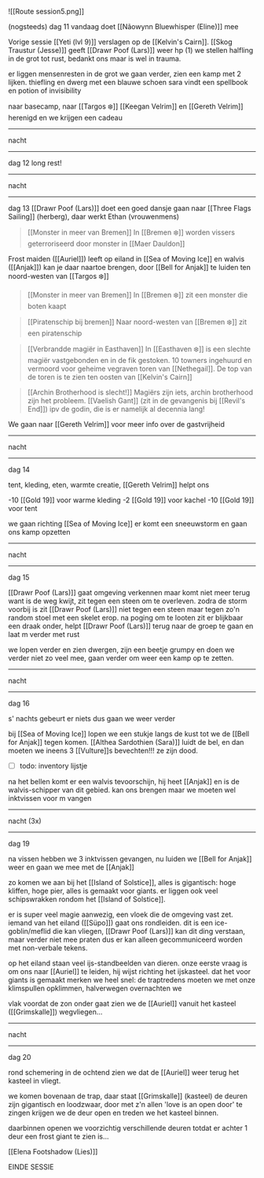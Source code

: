 ![[Route session5.png]]

(nogsteeds) dag 11
vandaag doet [[Nãowynn Bluewhisper (Eline)]] mee

Vorige sessie [[Yeti (lvl 9)]] verslagen op de [[Kelvin's Cairn]].
[[Skog Traustur (Jesse)]] geeft [[Drawr Poof (Lars)]] weer hp (1)
we stellen halfling in de grot tot rust, bedankt ons maar is wel in trauma.

er liggen mensenresten in de grot
we gaan verder, zien een kamp met 2 lijken. thiefling en dwerg met een blauwe schoen
sara vindt een spellbook en potion of invisibility

naar basecamp, naar [[Targos ❄️]]
[[Keegan Velrim]] en [[Gereth Velrim]] herenigd en we krijgen een cadeau

---
nacht

---
dag 12
long rest!

---
nacht

---
dag 13
[[Drawr Poof (Lars)]] doet een goed dansje
gaan naar [[Three Flags Sailing]] (herberg), daar werkt Ethan (vrouwenmens)

> [[Monster in meer van Bremen]]
> In [[Bremen ❄️]] worden vissers geterroriseerd door monster in [[Maer Dauldon]]

Frost maiden ([[Auriel]]) leeft op eiland in [[Sea of Moving Ice]] en walvis ([[Anjak]]) kan je daar naartoe brengen, door [[Bell for Anjak]] te luiden ten noord-westen van [[Targos ❄️]]

> [[Monster in meer van Bremen]]
> In [[Bremen ❄️]] zit een monster die boten kaapt

> [[Piratenschip bij bremen]]
> Naar noord-westen van [[Bremen ❄️]] zit een piratenschip

> [[Verbrandde magiër in Easthaven]]
> In [[Easthaven ❄️]] is een slechte magiër vastgebonden en in de fik gestoken. 10 towners ingehuurd en vermoord voor geheime vegraven toren van [[Nethegail]]. De top van de toren is te zien ten oosten van [[Kelvin's Cairn]]

> [[Archin Brotherhood is slecht!]]
> Magiërs zijn iets, archin brotherhood zijn het probleem. [[Vaelish Gant]] (zit in de gevangenis bij [[Revil's End]]) ipv de godin, die is er namelijk al decennia lang!

We gaan naar [[Gereth Velrim]] voor meer info over de gastvrijheid

---
nacht

---
dag 14

tent, kleding, eten, warmte creatie, [[Gereth Velrim]] helpt ons

-10 [[Gold 19]] voor warme kleding
-2 [[Gold 19]] voor kachel
-10 [[Gold 19]] voor tent

we gaan richting [[Sea of Moving Ice]]
er komt een sneeuwstorm en gaan ons kamp opzetten

---
nacht

---
dag 15

[[Drawr Poof (Lars)]] gaat omgeving verkennen maar komt niet meer terug want is de weg kwijt, zit tegen een steen om te overleven. zodra de storm voorbij is zit [[Drawr Poof (Lars)]] niet tegen een steen maar tegen zo'n random stoel met een skelet erop. na poging om te looten zit er blijkbaar een draak onder, helpt [[Drawr Poof (Lars)]] terug naar de groep te gaan en laat m verder met rust

we lopen verder en zien dwergen, zijn een beetje grumpy en doen we verder niet zo veel mee, gaan verder om weer een kamp op te zetten. 

---
nacht

---
dag 16

s' nachts gebeurt er niets dus gaan we weer verder

bij [[Sea of Moving Ice]] lopen we een stukje langs de kust tot we de [[Bell for Anjak]] tegen komen. [[Althea Sardothien (Sara)]] luidt de bel, en dan moeten we ineens 3 [[Vulture]]s bevechten!!! ze zijn dood.

- [ ] todo: inventory lijstje

na het bellen komt er een walvis tevoorschijn, hij heet [[Anjak]] en is de walvis-schipper van dit gebied. kan ons brengen maar we moeten wel inktvissen voor m vangen

---
nacht (3x)

---
dag 19

na vissen hebben we 3 inktvissen gevangen, nu luiden we [[Bell for Anjak]] weer en gaan we mee met de [[Anjak]]

zo komen we aan bij het [[Island of Solstice]], alles is gigantisch: hoge kliffen, hoge pier, alles is gemaakt voor giants. er liggen ook veel schipswrakken rondom het [[Island of Solstice]].

er is super veel magie aanwezig, een vloek die de omgeving vast zet. iemand van het eiland ([[Süpo]]) gaat ons rondleiden. dit is een ice-goblin/meflid die kan vliegen, [[Drawr Poof (Lars)]] kan dit ding verstaan, maar verder niet mee praten dus er kan alleen gecommuniceerd worden met non-verbale tekens.

op het eiland staan veel ijs-standbeelden van dieren. onze eerste vraag is om ons naar [[Auriel]] te leiden, hij wijst richting het ijskasteel.
dat het voor giants is gemaakt merken we heel snel: de traptredens moeten we met onze klimspullen opklimmen, halverwegen overnachten we

vlak voordat de zon onder gaat zien we de [[Auriel]] vanuit het kasteel ([[Grimskalle]]) wegvliegen...

---
nacht

---
dag 20

rond schemering in de ochtend zien we dat de [[Auriel]] weer terug het kasteel in vliegt.

we komen bovenaan de trap, daar staat [[Grimskalle]] (kasteel)
de deuren zijn gigantisch en loodzwaar, door met z'n allen 'love is an open door' te zingen krijgen we de deur open en treden we het kasteel binnen.

daarbinnen openen we voorzichtig verschillende deuren totdat er achter 1 deur een frost giant te zien is...

[[Elena Footshadow (Lies)]]

EINDE SESSIE